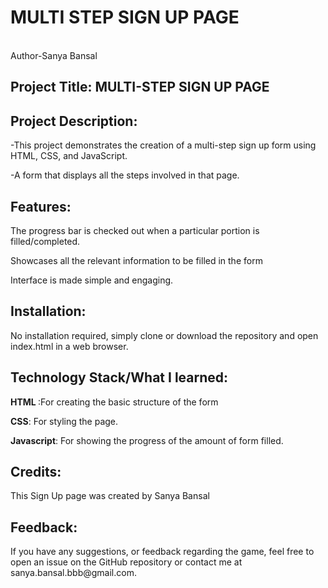 # MULTI STEP SIGN UP PAGE
<br>
Author-Sanya Bansal
<br>
<h2>Project Title:<b> MULTI-STEP SIGN UP PAGE </b></h2>
  <h2>Project Description:</h2> 
  <p>       -This project demonstrates the creation of a multi-step sign up form using HTML, CSS, and JavaScript.</p>
  <p>       -A form that displays all the steps involved in that page.</p>
  

  <h2>Features:</h2>
  <p>       <p>The progress bar is checked out when a particular portion is filled/completed.</p>
  <p>       <p>Showcases all the relevant information to be filled in the form</p>
  <p>        Interface is made simple and engaging.</p>
  
  <h2>Installation:</h2>
  <p>       <p>No installation required, simply clone or download the repository and open index.html in a web browser.</p>
                                                                                             
  <h2>Technology Stack/What I learned:</h2>
  <p>      <b>HTML </b>:For creating the basic structure of the form</p>
  <p>      <b> CSS</b>: For styling the page.</p>
  <p>      <b> Javascript</b>: For showing the progress of the amount of form filled.</p>
  
  <h2>Credits:</h2>
           <p> This Sign Up page was created by Sanya Bansal </p> 

  <h2>Feedback:</h2>
          <p>If you have any suggestions, or feedback regarding the game, feel free to open an issue on the GitHub repository or contact me at sanya.bansal.bbb@gmail.com.</p>



  

